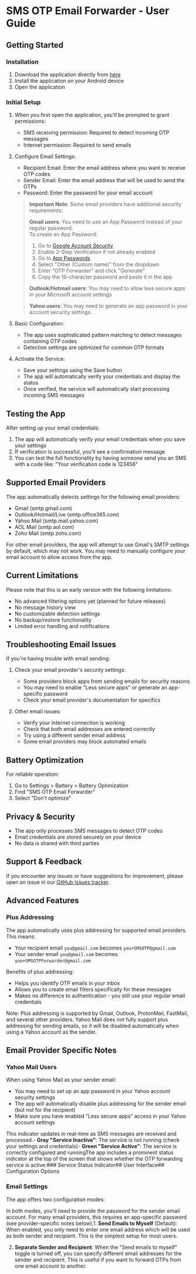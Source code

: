 # SMS OTP Email Forwarder - User Guide

## Getting Started

### Installation

1. Download the application directly from [here](https://github.com/yourusername/Android_OTP_SMS_to_email/releases/latest/download/sms-otp-email-forwarder.apk)
2. Install the application on your Android device
3. Open the application

### Initial Setup

1. When you first open the application, you'll be prompted to grant permissions:

   - SMS receiving permission: Required to detect incoming OTP messages
   - Internet permission: Required to send emails

2. Configure Email Settings:

   - Recipient Email: Enter the email address where you want to receive OTP codes
   - Sender Email: Enter the email address that will be used to send the OTPs
   - Password: Enter the password for your email account

   > **Important Note**: Some email providers have additional security requirements:
   >
   > **Gmail users**: You need to use an App Password instead of your regular password.  
   > To create an App Password:
   >
   > 1. Go to [Google Account Security](https://myaccount.google.com/security)
   > 2. Enable 2-Step Verification if not already enabled
   > 3. Go to [App Passwords](https://myaccount.google.com/apppasswords)
   > 4. Select "Other (Custom name)" from the dropdown
   > 5. Enter "OTP Forwarder" and click "Generate"
   > 6. Copy the 16-character password and paste it in the app
   >
   > **Outlook/Hotmail users**: You may need to allow less secure apps in your Microsoft account settings
   >
   > **Yahoo users**: You may need to generate an app password in your account security settings

3. Basic Configuration:

   - The app uses sophisticated pattern matching to detect messages containing OTP codes
   - Detection settings are optimized for common OTP formats

4. Activate the Service:
   - Save your settings using the Save button
   - The app will automatically verify your credentials and display the status
   - Once verified, the service will automatically start processing incoming SMS messages

## Testing the App

After setting up your email credentials:

1. The app will automatically verify your email credentials when you save your settings
2. If verification is successful, you'll see a confirmation message
3. You can test the full functionality by having someone send you an SMS with a code like: "Your verification code is 123456"

## Supported Email Providers

The app automatically detects settings for the following email providers:

- Gmail (smtp.gmail.com)
- Outlook/Hotmail/Live (smtp.office365.com)
- Yahoo Mail (smtp.mail.yahoo.com)
- AOL Mail (smtp.aol.com)
- Zoho Mail (smtp.zoho.com)

For other email providers, the app will attempt to use Gmail's SMTP settings by default, which may not work.
You may need to manually configure your email account to allow access from the app.

## Current Limitations

Please note that this is an early version with the following limitations:

- No advanced filtering options yet (planned for future releases)
- No message history view
- No customizable detection settings
- No backup/restore functionality
- Limited error handling and notifications

## Troubleshooting Email Issues

If you're having trouble with email sending:

1. Check your email provider's security settings:

   - Some providers block apps from sending emails for security reasons
   - You may need to enable "Less secure apps" or generate an app-specific password
   - Check your email provider's documentation for specifics

2. Other email issues:
   - Verify your internet connection is working
   - Check that both email addresses are entered correctly
   - Try using a different sender email address
   - Some email providers may block automated emails

## Battery Optimization

For reliable operation:

1. Go to Settings > Battery > Battery Optimization
2. Find "SMS OTP Email Forwarder"
3. Select "Don't optimize"

## Privacy & Security

- The app only processes SMS messages to detect OTP codes
- Email credentials are stored securely on your device
- No data is shared with third parties

## Support & Feedback

If you encounter any issues or have suggestions for improvement, please open an issue in our [GitHub Issues tracker](https://github.com/yourusername/Android_OTP_SMS_to_email/issues).

## Advanced Features

### Plus Addressing

The app automatically uses plus addressing for supported email providers. This means:

- Your recipient email `you@gmail.com` becomes `you+SMSOTP@gmail.com`
- Your sender email `you@gmail.com` becomes `you+SMSOTPForwarder@gmail.com`

Benefits of plus addressing:

- Helps you identify OTP emails in your inbox
- Allows you to create email filters specifically for these messages
- Makes no difference to authentication - you still use your regular email credentials

Note: Plus addressing is supported by Gmail, Outlook, ProtonMail, FastMail, and several other providers. Yahoo Mail does not fully support plus addressing for sending emails, so it will be disabled automatically when using a Yahoo account as the sender.

## Email Provider Specific Notes

### Yahoo Mail Users

When using Yahoo Mail as your sender email:

- You may need to set up an app password in your Yahoo account security settings
- The app will automatically disable plus addressing for the sender email (but not for the recipient)
- Make sure you have enabled "Less secure apps" access in your Yahoo account settings

This indicator updates in real-time as SMS messages are received and processed.- **Gray "Service Inactive"**: The service is not running (check your settings and credentials)- **Green "Service Active"**: The service is correctly configured and runningThe app includes a prominent status indicator at the top of the screen that shows whether the OTP forwarding service is active:### Service Status Indicator## User Interface## Configuration Options

### Email Settings

The app offers two configuration modes:

In both modes, you'll need to provide the password for the sender email account. For many email providers, this requires an app-specific password (see provider-specific notes below).1. **Send Emails to Myself** (Default): When enabled, you only need to enter one email address which will be used as both sender and recipient. This is the simplest setup for most users.

2. **Separate Sender and Recipient**: When the "Send emails to myself" toggle is turned off, you can specify different email addresses for the sender and recipient. This is useful if you want to forward OTPs from one email account to another.
